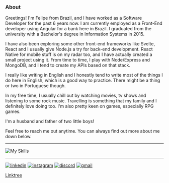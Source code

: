 ### About 
Greetings! I'm Felipe from Brazil, and I have worked as a Software Developer for the past 6 years now. I am currently employed as a Front-End developer using Angular for a bank here in Brazil. I graduated from the university with a Bachelor's degree in Information Systems in 2015.

I have also been exploring some other front-end frameworks like Svelte, React and I usually give Node.js a try for back-end development. React Native for mobile stuff is on my radar too, and I have actually created a small project using it. From time to time, I play with Node/Express and MongoDB, and I tend to create my APIs based on that stack.

I really like writing in English and I honestly tend to write most of the things I do here in English, which is a good way to practice. There might be a thing or two in Portuguese though. 

In my free time, I usually chill out by watching movies, tv shows and listening to some rock music. Travelling is something that my family and I definitely love doing too. I'm also pretty keen on games, especially RPG games.

I'm a husband and father of two little boys!

Feel free to reach me out anytime. You can always find out more about me down below.
<hr>

![My Skills](https://skillicons.dev/icons?i=js,angular,react,svelte,typescript,rxjs,jest,nodejs,express,nestjs,mysql,npm,vscode,firebase,git)

<hr>

[![linkedin](https://skillicons.dev/icons?i=linkedin)](https://linkedin.com/in/felipe-bento)
[![instagram](https://skillicons.dev/icons?i=instagram)](https://www.instagram.com/flp.bento)
[![discord](https://skillicons.dev/icons?i=discord)](https://discordapp.com/users/413141379074490369)
[![gmail](https://skillicons.dev/icons?i=gmail)](mailto:felipe.16costa@gmail.com)

[Linktree](https://linktr.ee/fcbento)
